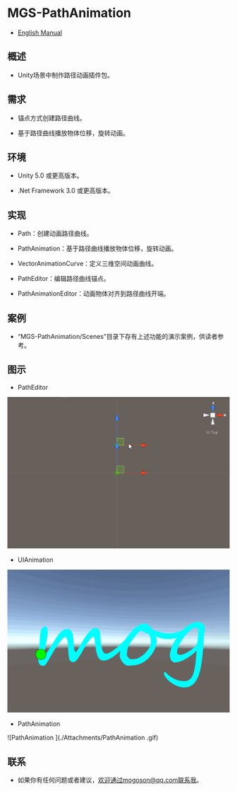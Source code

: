 ﻿# MGS-PathAnimation

- [English Manual](./README.md)



## 概述

- Unity场景中制作路径动画插件包。



## 需求

- 锚点方式创建路径曲线。

- 基于路径曲线播放物体位移，旋转动画。



## 环境

- Unity 5.0 或更高版本。

- .Net Framework 3.0 或更高版本。



## 实现

- Path：创建动画路径曲线。

- PathAnimation：基于路径曲线播放物体位移，旋转动画。

- VectorAnimationCurve：定义三维空间动画曲线。

- PathEditor：编辑路径曲线锚点。

- PathAnimationEditor：动画物体对齐到路径曲线开端。



## 案例

- “MGS-PathAnimation/Scenes”目录下存有上述功能的演示案例，供读者参考。



## 图示

- PathEditor



![PathEditor](./Attachments/PathEditor.gif)



- UIAnimation

![UIAnimation](./Attachments/UIAnimation.gif)



- PathAnimation


![PathAnimation
](./Attachments/PathAnimation
.gif)



## 联系

- 如果你有任何问题或者建议，欢迎通过mogoson@qq.com联系我。